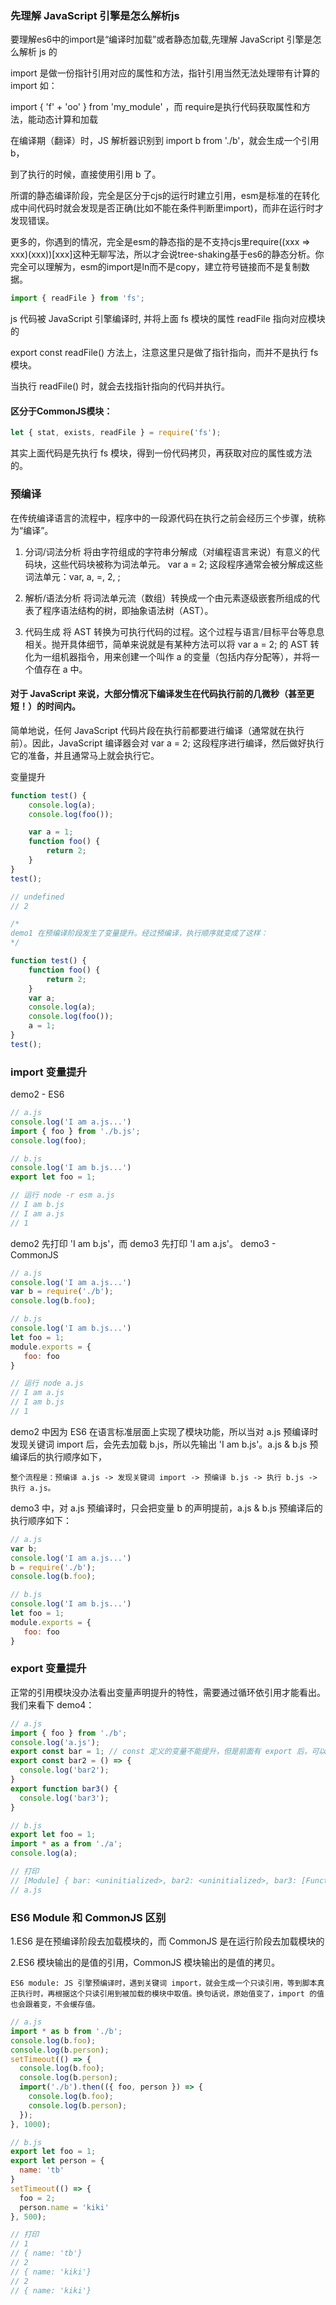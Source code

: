 
### 先理解 JavaScript 引擎是怎么解析js
要理解es6中的import是“编译时加载”或者静态加载,先理解 JavaScript 引擎是怎么解析 js 的

import 是做一份指针引用对应的属性和方法，指针引用当然无法处理带有计算的import 如： 

import { 'f' + 'oo' } from 'my_module' ，而 require是执行代码获取属性和方法，能动态计算和加载

在编译期（翻译）时，JS 解析器识别到 import b from './b'，就会生成一个引用 b，

到了执行的时候，直接使用引用 b 了。

所谓的静态编译阶段，完全是区分于cjs的运行时建立引用，esm是标准的在转化成中间代码时就会发现是否正确(比如不能在条件判断里import)，而非在运行时才发现错误。

更多的，你遇到的情况，完全是esm的静态指的是不支持cjs里require((xxx => xxx)(xxx))[xxx]这种无聊写法，所以才会说tree-shaking基于es6的静态分析。你完全可以理解为，esm的import是ln而不是copy，建立符号链接而不是复制数据。



```javaScript
import { readFile } from 'fs';
```
js 代码被 JavaScript 引擎编译时, 并将上面 fs 模块的属性 readFile 指向对应模块的

export const readFile() 方法上，注意这里只是做了指针指向，而并不是执行 fs 模块。

当执行 readFile() 时，就会去找指针指向的代码并执行。

#### 区分于CommonJS模块：
```javaScript
let { stat, exists, readFile } = require('fs');
```
其实上面代码是先执行 fs 模块，得到一份代码拷贝，再获取对应的属性或方法的。

### 预编译
在传统编译语言的流程中，程序中的一段源代码在执行之前会经历三个步骤，统称为“编译”。
1. 分词/词法分析
将由字符组成的字符串分解成（对编程语言来说）有意义的代码块，这些代码块被称为词法单元。 var a = 2; 这段程序通常会被分解成这些词法单元：var, a, =, 2, ;

2. 解析/语法分析
将词法单元流（数组）转换成一个由元素逐级嵌套所组成的代表了程序语法结构的树，即抽象语法树（AST）。

3. 代码生成
将 AST 转换为可执行代码的过程。这个过程与语言/目标平台等息息相关。抛开具体细节，简单来说就是有某种方法可以将 var a = 2; 的 AST 转化为一组机器指令，用来创建一个叫作 a 的变量（包括内存分配等），并将一个值存在 a 中。

#### 对于 JavaScript 来说，大部分情况下编译发生在代码执行前的几微秒（甚至更短！）的时间内。

简单地说，任何 JavaScript 代码片段在执行前都要进行编译（通常就在执行前）。因此，JavaScript 编译器会对 var a = 2; 这段程序进行编译，然后做好执行它的准备，并且通常马上就会执行它。

变量提升
```javaScript
function test() {
    console.log(a);
    console.log(foo());

    var a = 1;
    function foo() {
        return 2;
    }
}
test();

// undefined
// 2

/*
demo1 在预编译阶段发生了变量提升。经过预编译，执行顺序就变成了这样：
*/

function test() {
    function foo() {
        return 2;
    }
    var a;
    console.log(a);
    console.log(foo());
    a = 1;
}
test();
```

### import 变量提升
demo2 - ES6
```javaScript
// a.js
console.log('I am a.js...')
import { foo } from './b.js';
console.log(foo);

// b.js
console.log('I am b.js...')
export let foo = 1;

// 运行 node -r esm a.js
// I am b.js
// I am a.js
// 1
```

demo2 先打印 'I am b.js'，而 demo3 先打印 'I am a.js'。
demo3 - CommonJS
```javaScript
// a.js
console.log('I am a.js...')
var b = require('./b');
console.log(b.foo);

// b.js
console.log('I am b.js...')
let foo = 1;
module.exports = {
   foo: foo
}

// 运行 node a.js
// I am a.js
// I am b.js
// 1
```

demo2 中因为 ES6 在语言标准层面上实现了模块功能，所以当对 a.js 预编译时发现关键词 import 后，会先去加载 b.js，所以先输出 'I am b.js'。a.js & b.js 预编译后的执行顺序如下，
```
整个流程是：预编译 a.js -> 发现关键词 import -> 预编译 b.js -> 执行 b.js -> 执行 a.js。
```

demo3 中，对 a.js 预编译时，只会把变量 b 的声明提前，a.js & b.js 预编译后的执行顺序如下：
```javaScript
// a.js
var b;
console.log('I am a.js...')
b = require('./b');
console.log(b.foo);

// b.js
console.log('I am b.js...')
let foo = 1;
module.exports = {
   foo: foo
}
```

### export 变量提升
正常的引用模块没办法看出变量声明提升的特性，需要通过循环依引用才能看出。
我们来看下 demo4：
```javaScript
// a.js
import { foo } from './b';
console.log('a.js');
export const bar = 1; // const 定义的变量不能提升，但是前面有 export 后，可以提升声明部分。
export const bar2 = () => {
  console.log('bar2');
}
export function bar3() {
  console.log('bar3');
}

// b.js
export let foo = 1;
import * as a from './a';
console.log(a);

// 打印
// [Module] { bar: <uninitialized>, bar2: <uninitialized>, bar3: [Function: bar3] }
// a.js
```

### ES6 Module 和 CommonJS 区别 
1.ES6 是在预编译阶段去加载模块的，而 CommonJS 是在运行阶段去加载模块的

2.ES6 模块输出的是值的引用，CommonJS 模块输出的是值的拷贝。
```
ES6 module: JS 引擎预编译时，遇到关键词 import，就会生成一个只读引用，等到脚本真正执行时，再根据这个只读引用到被加载的模块中取值。换句话说，原始值变了，import 的值也会跟着变，不会缓存值。
```

```javaScript
// a.js
import * as b from './b';
console.log(b.foo);
console.log(b.person);
setTimeout(() => {
  console.log(b.foo);
  console.log(b.person);
  import('./b').then(({ foo, person }) => {
    console.log(b.foo);
    console.log(b.person);
  });
}, 1000);

// b.js
export let foo = 1;
export let person = {
  name: 'tb'
}
setTimeout(() => {
  foo = 2;
  person.name = 'kiki'
}, 500);

// 打印
// 1
// { name: 'tb'}
// 2
// { name: 'kiki'}
// 2
// { name: 'kiki'}
```
